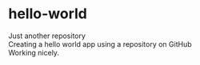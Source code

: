 # hello-world
Just another repository  
Creating a hello world app using a repository on GitHub  
Working nicely.
